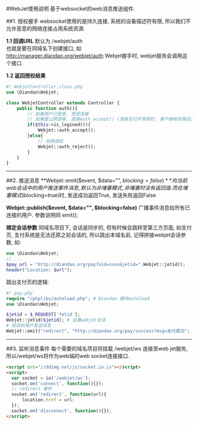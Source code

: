 #WebJet使用说明
基于websocket的web消息推送组件.

##1. 授权握手
websocket使用的是持久连接, 系统的设备描述符有限, 所以我们不允许恶意的网络连接占用系统资源.

**1.1 回调URL**
默认为 /webjet/auth    
也就是要在同域名下创建接口, 如     
http://manager.diandao.org/webjet/auth
Webjet握手时, webjet服务会调用这个接口

**1.2 返回授权结果**
```php
#! WebjetController.class.php
use \Diandao\Webjet;

class WebjetController extends Controller {
    public function auth(){
        // 如果用户已登录, 授受连接
        // 如果是公网游客, 直接auth_accept() (游客在打开官网时, 客户端有权限且只能同时存在一个webjet连接)
        if($this->is_logined()){
            Webjet::auth_accept();
        }else{
            // 拒绝授权
            Webjet::auth_reject();
        }
    }
}
```
--------------
##2. 推送消息
**Webjet::emit($event, $data="", $blocking=false)**
向当前web会话中的用户推送事件消息, 默认为非堵塞模式, 非堵塞时没有返回值. 而在堵塞模式($blocking=true)时, 发送成功返回True, 发送失败返回False

**Webjet::publish($event, $data="", $blocking=false)**
广播事件消息给所有已连接的用户. 参数说明同 emit();

**绑定会话参数**
同域名项目下, 会话是同步的, 但有时候会跳转至第三方页面, 如支付页, 支付系统是无法还原之前会话的, 所以跳出本域名前, 记得拼接webjet会话参数, 如: 
```php
use \Diandao\Webjet;
// ...
$pay_url = "http://diandao.org/pay?oid=xxxx&jetid=".Webjet::jetid();
header("Location: $url");
```
跳出支付页的逻辑:
```php
#! pay.php
require "/phplibs/autoload.php"; # Diandao 模块autoload
use \Diandao\Webjet;

$jetid = $_REQUEST['fetid'];
Webjet::jetid($jetid); # 设置webjet会话
# 给目标用户发送消息
Webjet::emit("redirect", "http://diandao.org/pay/success?msg=支付成功";
```
-----------
##3. 监听消息事件
每个需要的域名项目将挂载 /webjet/ws 连接至web jet服务, 所以/webjet/ws将作为web端的web socket连接接口.
```html
<script src="//ddimg.net/js/socket.io.js"></script>
<script>
  var socket = io('/webjet/ws');
  socket.on('connect', function(){});
  // redirect 事件
  socket.on('redirect', function(url){
      location.href = url;
  });
  socket.on('disconnect', function(){});
</script>
```






